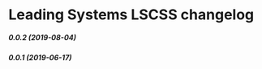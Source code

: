 Leading Systems LSCSS changelog
===========================================

##### 0.0.2 (2019-08-04)

##### 0.0.1 (2019-06-17)
